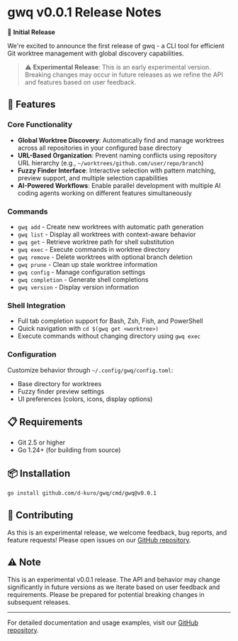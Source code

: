 # gwq v0.0.1 Release Notes

🎉 **Initial Release**

We're excited to announce the first release of gwq - a CLI tool for efficient Git worktree management with global discovery capabilities.

> ⚠️ **Experimental Release**: This is an early experimental version. Breaking changes may occur in future releases as we refine the API and features based on user feedback.

## 🌟 Features

### Core Functionality
- **Global Worktree Discovery**: Automatically find and manage worktrees across all repositories in your configured base directory
- **URL-Based Organization**: Prevent naming conflicts using repository URL hierarchy (e.g., `~/worktrees/github.com/user/repo/branch`)
- **Fuzzy Finder Interface**: Interactive selection with pattern matching, preview support, and multiple selection capabilities
- **AI-Powered Workflows**: Enable parallel development with multiple AI coding agents working on different features simultaneously

### Commands
- `gwq add` - Create new worktrees with automatic path generation
- `gwq list` - Display all worktrees with context-aware behavior
- `gwq get` - Retrieve worktree path for shell substitution
- `gwq exec` - Execute commands in worktree directory
- `gwq remove` - Delete worktrees with optional branch deletion
- `gwq prune` - Clean up stale worktree information
- `gwq config` - Manage configuration settings
- `gwq completion` - Generate shell completions
- `gwq version` - Display version information

### Shell Integration
- Full tab completion support for Bash, Zsh, Fish, and PowerShell
- Quick navigation with `cd $(gwq get <worktree>)`
- Execute commands without changing directory using `gwq exec`

### Configuration
Customize behavior through `~/.config/gwq/config.toml`:
- Base directory for worktrees
- Fuzzy finder preview settings
- UI preferences (colors, icons, display options)

## 📋 Requirements
- Git 2.5 or higher
- Go 1.24+ (for building from source)

## 📦 Installation

```bash
go install github.com/d-kuro/gwq/cmd/gwq@v0.0.1
```

## 🤝 Contributing
As this is an experimental release, we welcome feedback, bug reports, and feature requests! Please open issues on our [GitHub repository](https://github.com/d-kuro/gwq).

## ⚠️ Note
This is an experimental v0.0.1 release. The API and behavior may change significantly in future versions as we iterate based on user feedback and requirements. Please be prepared for potential breaking changes in subsequent releases.

---

For detailed documentation and usage examples, visit our [GitHub repository](https://github.com/d-kuro/gwq).